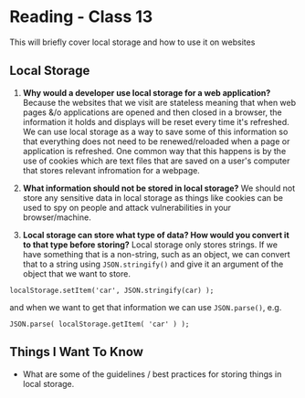 # Reading - Class 13

This will briefly cover local storage and how to use it on websites

## Local Storage

1. **Why would a developer use local storage for a web application?** Because the websites that we visit are stateless meaning that when web pages &/o applications are opened and then closed in a browser, the information it holds and displays will be reset every time it's refreshed. We can use local storage as a way to save some of this information so that everything does not need to be renewed/reloaded when a page or application is refreshed. One common way that this happens is by the use of cookies which are text files that are saved on a user's computer that stores relevant infromation for a webpage.

2. **What information should not be stored in local storage?** We should not store any sensitive data in local storage as things like cookies can be used to spy on people and attack vulnerabilities in your browser/machine.

3. **Local storage can store what type of data? How would you convert it to that type before storing?** Local storage only stores strings. If we have something that is a non-string, such as an object, we can convert that to a string using `JSON.stringify()` and give it an argument of the object that we want to store.

`localStorage.setItem('car', JSON.stringify(car) );`

and when we want to get that information we can use `JSON.parse()`, e.g.

`JSON.parse( localStorage.getItem( 'car' ) );`

## Things I Want To Know
- What are some of the guidelines / best practices for storing things in local storage.
